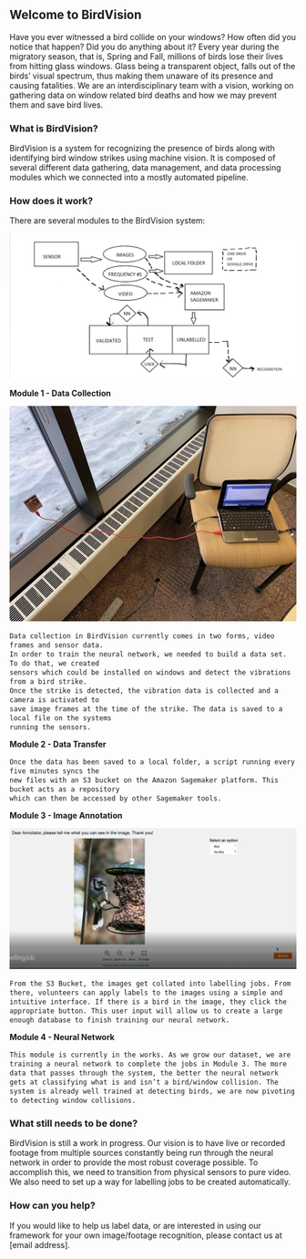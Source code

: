 ## Welcome to BirdVision

Have you ever witnessed a bird collide on your windows? How often did you notice that happen? Did you do anything about it? Every year during the migratory season, that is, Spring and Fall, millions of birds lose their lives from hitting glass windows. Glass being a transparent object, falls out of the birds’ visual spectrum, thus making them unaware of its presence and causing fatalities. We are an interdisciplinary team with a vision, working on gathering data on window related bird deaths and how we may prevent them and save bird lives. 

### What is BirdVision?

BirdVision is a system for recognizing the presence of birds along with identifying bird window strikes using machine vision. It is composed of several different data gathering, data management, and data processing modules which we connected into a mostly automated pipeline.

### How does it work?

There are several modules to the BirdVision system:

![BirdVision Flowchart](/images/BirdVisionFlowchart.png)

**Module 1 - Data Collection**

![Sensor Setup](/images/SensorSetup.jpg)

```
Data collection in BirdVision currently comes in two forms, video frames and sensor data. 
In order to train the neural network, we needed to build a data set. To do that, we created 
sensors which could be installed on windows and detect the vibrations from a bird strike.
Once the strike is detected, the vibration data is collected and a camera is activated to 
save image frames at the time of the strike. The data is saved to a local file on the systems 
running the sensors.
```


**Module 2 - Data Transfer**
```
Once the data has been saved to a local folder, a script running every five minutes syncs the 
new files with an S3 bucket on the Amazon Sagemaker platform. This bucket acts as a repository 
which can then be accessed by other Sagemaker tools.
```

**Module 3 - Image Annotation**

![Bird Labelling Job](/images/BirdLabellingJob.png)

```
From the S3 Bucket, the images get collated into labelling jobs. From there, volunteers can apply labels to the images using a simple and intuitive interface. If there is a bird in the image, they click the appropriate button. This user input will allow us to create a large enough database to finish training our neural network.
```
**Module 4 - Neural Network**
```
This module is currently in the works. As we grow our dataset, we are training a neural network to complete the jobs in Module 3. The more data that passes through the system, the better the neural network gets at classifying what is and isn’t a bird/window collision. The system is already well trained at detecting birds, we are now pivoting to detecting window collisions.
```

### What still needs to be done?
BirdVision is still a work in progress. Our vision is to have live or recorded footage from multiple sources constantly being run through the neural network in order to provide the most robust coverage possible. To accomplish this, we need to transition from physical sensors to pure video. We also need to set up a way for labelling jobs to be created automatically.

### How can you help?
If you would like to help us label data, or are interested in using our framework for your own image/footage recognition, please contact us at [email address]. 
